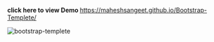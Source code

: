 <strong>click here to view Demo </strong>https://maheshsangeet.github.io/Bootstrap-Templete/

![bootstrap-templete](https://user-images.githubusercontent.com/74812363/124391552-c8054000-dd0e-11eb-8db8-f8663670ea43.JPG)
